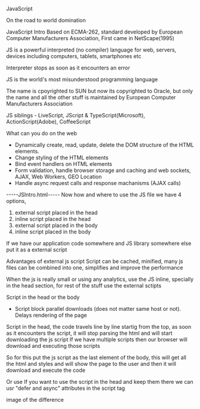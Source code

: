 JavaScript

On the road to world domination

JavaScript Intro
Based on ECMA-262, standard developed by European Computer Manufacturers Association, First came in NetScape(1995)

JS is a powerful interpreted (no compiler) language for web, servers, devices including computers, tablets, smartphones etc

Interpreter stops as soon as it encounters an error

JS is the world's most misunderstood programming language

The name is cpoyrighted to SUN but now its copyrighted to Oracle, but only the name and all the other stuff is maintained by European Computer Manufacturers Association

JS siblings - LiveScript, JScript & TypeScript(Microsoft), ActionScript(Adobe), CoffeeScript

What can you do on the web
- Dynamically create, read, update, delete the DOM structure of the HTML elements.
- Change styling of the HTML elements
- Bind event handlers on HTML elements
- Form validation, handle browser storage and caching and web sockets, AJAX, Web Workers, GEO Location
- Handle async request calls and response machanisms (AJAX calls)


-----JSIntro.html-----
Now how and where to use the JS file
we have 4 options,
1. external script placed in the head
2. inline script placed in the head
3. external script placed in the body
4. inline script placed in the body

If we have our application code somewhere and JS library somewhere else put it as a external script

Advantages of external js script
Script can be cached, minified, many js files can be combined into one, simplifies and improve the performance

When the js is really small or using any analytics, use the JS inline, specially in the head section, for rest of the stuff use the external sctipts

Script in the head or the body
- Script block parallel downloads (does not matter same host or not). Delays rendering of the page

Script in the head, the code travels line by line startig from the top, as soon as it encounters the script, it will stop parsing the html and will start downloading the js script
If we have multiple scripts then our browser will download and executing those scripts

So for this put the js script as the last element of the body, this will get all the html and styles and will show the page to the user and then it will download and execute the code

Or use
If you want to use the script in the head and keep them there we can usr "defer and async" attributes in the script tag 

image of the difference